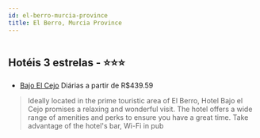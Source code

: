 ```yaml
---
id: el-berro-murcia-province
title: El Berro, Murcia Province
---
```


<center><img src="https://assets.cosmos-data.com/1/002f9894f6ed350d8fd9144bb283f53e-311440.jpg" alt="" /></center>


## Hotéis 3 estrelas - ⭐️⭐️⭐️

-    [Bajo El Cejo](https://www.hurb.com/hoteis/el-berro/bajo-el-cejo-JNP-JP744500?cmp=18055) Diárias a partir de R$439.59
   > Ideally located in the prime touristic area of El Berro, Hotel Bajo el Cejo promises a relaxing and wonderful visit. The hotel offers a wide range of amenities and perks to ensure you have a great time. Take advantage of the hotel&apos;s bar, Wi-Fi in pub

